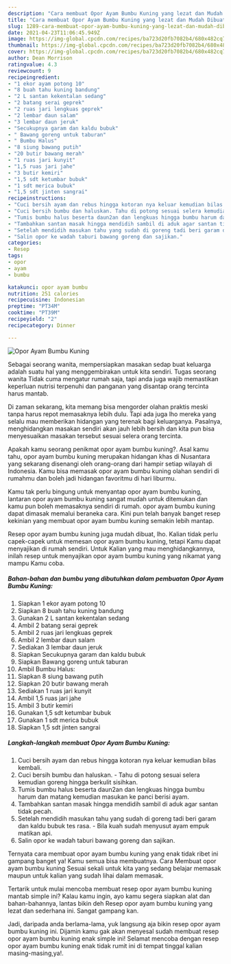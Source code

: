 ```yaml
---
description: "Cara membuat Opor Ayam Bumbu Kuning yang lezat dan Mudah Dibuat"
title: "Cara membuat Opor Ayam Bumbu Kuning yang lezat dan Mudah Dibuat"
slug: 1289-cara-membuat-opor-ayam-bumbu-kuning-yang-lezat-dan-mudah-dibuat
date: 2021-04-23T11:06:45.949Z
image: https://img-global.cpcdn.com/recipes/ba723d20fb7082b4/680x482cq70/opor-ayam-bumbu-kuning-foto-resep-utama.jpg
thumbnail: https://img-global.cpcdn.com/recipes/ba723d20fb7082b4/680x482cq70/opor-ayam-bumbu-kuning-foto-resep-utama.jpg
cover: https://img-global.cpcdn.com/recipes/ba723d20fb7082b4/680x482cq70/opor-ayam-bumbu-kuning-foto-resep-utama.jpg
author: Dean Morrison
ratingvalue: 4.3
reviewcount: 9
recipeingredient:
- "1 ekor ayam potong 10"
- "8 buah tahu kuning bandung"
- "2 L santan kekentalan sedang"
- "2 batang serai geprek"
- "2 ruas jari lengkuas geprek"
- "2 lembar daun salam"
- "3 lembar daun jeruk"
- "Secukupnya garam dan kaldu bubuk"
- " Bawang goreng untuk taburan"
- " Bumbu Halus"
- "8 siung bawang putih"
- "20 butir bawang merah"
- "1 ruas jari kunyit"
- "1,5 ruas jari jahe"
- "3 butir kemiri"
- "1,5 sdt ketumbar bubuk"
- "1 sdt merica bubuk"
- "1,5 sdt jinten sangrai"
recipeinstructions:
- "Cuci bersih ayam dan rebus hingga kotoran nya keluar kemudian bilas kembali."
- "Cuci bersih bumbu dan haluskan. Tahu di potong sesuai selera kemudian goreng hingga berkulit sisihkan."
- "Tumis bumbu halus beserta daun2an dan lengkuas hingga bumbu harum dan matang kemudian masukan ke panci berisi ayam."
- "Tambahkan santan masak hingga mendidih sambil di aduk agar santan tidak pecah."
- "Setelah mendidih masukan tahu yang sudah di goreng tadi beri garam dan kaldu bubuk tes rasa. Bila kuah sudah menyusut ayam empuk matikan api."
- "Salin opor ke wadah taburi bawang goreng dan sajikan."
categories:
- Resep
tags:
- opor
- ayam
- bumbu

katakunci: opor ayam bumbu 
nutrition: 251 calories
recipecuisine: Indonesian
preptime: "PT34M"
cooktime: "PT39M"
recipeyield: "2"
recipecategory: Dinner

---
```



![Opor Ayam Bumbu Kuning](https://img-global.cpcdn.com/recipes/ba723d20fb7082b4/680x482cq70/opor-ayam-bumbu-kuning-foto-resep-utama.jpg)

Sebagai seorang wanita, mempersiapkan masakan sedap buat keluarga adalah suatu hal yang menggembirakan untuk kita sendiri. Tugas seorang  wanita Tidak cuma mengatur rumah saja, tapi anda juga wajib memastikan keperluan nutrisi terpenuhi dan panganan yang disantap orang tercinta harus mantab.

Di zaman  sekarang, kita memang bisa mengorder olahan praktis meski tanpa harus repot memasaknya lebih dulu. Tapi ada juga lho mereka yang selalu mau memberikan hidangan yang terenak bagi keluarganya. Pasalnya, menghidangkan masakan sendiri akan jauh lebih bersih dan kita pun bisa menyesuaikan masakan tersebut sesuai selera orang tercinta. 



Apakah kamu seorang penikmat opor ayam bumbu kuning?. Asal kamu tahu, opor ayam bumbu kuning merupakan hidangan khas di Nusantara yang sekarang disenangi oleh orang-orang dari hampir setiap wilayah di Indonesia. Kamu bisa memasak opor ayam bumbu kuning olahan sendiri di rumahmu dan boleh jadi hidangan favoritmu di hari liburmu.

Kamu tak perlu bingung untuk menyantap opor ayam bumbu kuning, lantaran opor ayam bumbu kuning sangat mudah untuk ditemukan dan kamu pun boleh memasaknya sendiri di rumah. opor ayam bumbu kuning dapat dimasak memalui beraneka cara. Kini pun telah banyak banget resep kekinian yang membuat opor ayam bumbu kuning semakin lebih mantap.

Resep opor ayam bumbu kuning juga mudah dibuat, lho. Kalian tidak perlu capek-capek untuk memesan opor ayam bumbu kuning, tetapi Kamu dapat menyajikan di rumah sendiri. Untuk Kalian yang mau menghidangkannya, inilah resep untuk menyajikan opor ayam bumbu kuning yang nikamat yang mampu Kamu coba.

<!--inarticleads1-->

##### Bahan-bahan dan bumbu yang dibutuhkan dalam pembuatan Opor Ayam Bumbu Kuning:

1. Siapkan 1 ekor ayam potong 10
1. Siapkan 8 buah tahu kuning bandung
1. Gunakan 2 L santan kekentalan sedang
1. Ambil 2 batang serai geprek
1. Ambil 2 ruas jari lengkuas geprek
1. Ambil 2 lembar daun salam
1. Sediakan 3 lembar daun jeruk
1. Siapkan Secukupnya garam dan kaldu bubuk
1. Siapkan  Bawang goreng untuk taburan
1. Ambil  Bumbu Halus:
1. Siapkan 8 siung bawang putih
1. Siapkan 20 butir bawang merah
1. Sediakan 1 ruas jari kunyit
1. Ambil 1,5 ruas jari jahe
1. Ambil 3 butir kemiri
1. Gunakan 1,5 sdt ketumbar bubuk
1. Gunakan 1 sdt merica bubuk
1. Siapkan 1,5 sdt jinten sangrai




<!--inarticleads2-->

##### Langkah-langkah membuat Opor Ayam Bumbu Kuning:

1. Cuci bersih ayam dan rebus hingga kotoran nya keluar kemudian bilas kembali.
1. Cuci bersih bumbu dan haluskan. - Tahu di potong sesuai selera kemudian goreng hingga berkulit sisihkan.
1. Tumis bumbu halus beserta daun2an dan lengkuas hingga bumbu harum dan matang kemudian masukan ke panci berisi ayam.
1. Tambahkan santan masak hingga mendidih sambil di aduk agar santan tidak pecah.
1. Setelah mendidih masukan tahu yang sudah di goreng tadi beri garam dan kaldu bubuk tes rasa. - Bila kuah sudah menyusut ayam empuk matikan api.
1. Salin opor ke wadah taburi bawang goreng dan sajikan.




Ternyata cara membuat opor ayam bumbu kuning yang enak tidak ribet ini gampang banget ya! Kamu semua bisa membuatnya. Cara Membuat opor ayam bumbu kuning Sesuai sekali untuk kita yang sedang belajar memasak maupun untuk kalian yang sudah lihai dalam memasak.

Tertarik untuk mulai mencoba membuat resep opor ayam bumbu kuning mantab simple ini? Kalau kamu ingin, ayo kamu segera siapkan alat dan bahan-bahannya, lantas bikin deh Resep opor ayam bumbu kuning yang lezat dan sederhana ini. Sangat gampang kan. 

Jadi, daripada anda berlama-lama, yuk langsung aja bikin resep opor ayam bumbu kuning ini. Dijamin kamu gak akan menyesal sudah membuat resep opor ayam bumbu kuning enak simple ini! Selamat mencoba dengan resep opor ayam bumbu kuning enak tidak rumit ini di tempat tinggal kalian masing-masing,ya!.


